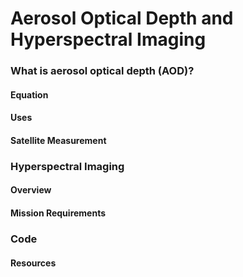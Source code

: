 # Aerosol Optical Depth and Hyperspectral Imaging

### What is aerosol optical depth (AOD)?
#### Equation


#### Uses


#### Satellite Measurement 

### Hyperspectral Imaging
#### Overview 

####  Mission Requirements

### Code 


#### Resources

